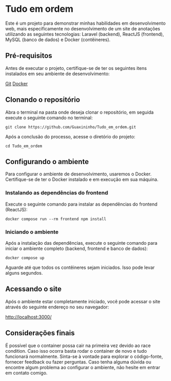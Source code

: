 # Tudo em ordem

Este é um projeto para demonstrar minhas habilidades em desenvolvimento web, mais especificamente no desenvolvimento de um site de anotações utilizando as seguintes tecnologias: Laravel (backend), ReactJS (frontend), MySQL (banco de dados) e Docker (contêineres).

## Pré-requisitos

Antes de executar o projeto, certifique-se de ter os seguintes itens instalados em seu ambiente de desenvolvimento:

[Git](https://git-scm.com/)
[Docker](https://www.docker.com/)

## Clonando o repositório

Abra o terminal na pasta onde deseja clonar o repositório, em seguida execute o seguinte comando no terminal:

`git clone https://github.com/Guaxininho/Tudo_em_ordem.git`

Após a conclusão do processo, acesse o diretório do projeto:

`cd Tudo_em_ordem`


## Configurando o ambiente

Para configurar o ambiente de desenvolvimento, usaremos o Docker. Certifique-se de ter o Docker instalado e em execução em sua máquina.
### Instalando as dependências do frontend

Execute o seguinte comando para instalar as dependências do frontend (ReactJS):

`docker compose run --rm frontend npm install`


### Iniciando o ambiente

Após a instalação das dependências, execute o seguinte comando para iniciar o ambiente completo (backend, frontend e banco de dados):

`docker compose up`


Aguarde até que todos os contêineres sejam iniciados. Isso pode levar alguns segundos.

## Acessando o site

Após o ambiente estar completamente iniciado, você pode acessar o site através do seguinte endereço no seu navegador:

[http://localhost:3000/](http://localhost:3000/)


## Considerações finais

É possível que o container possa cair na primeira vez devido ao race condition. Caso isso ocorra basta rodar o container de novo e tudo funcionará normalmente.
Sinta-se à vontade para explorar o código-fonte, fornecer feedback ou fazer perguntas. 
Caso tenha alguma dúvida ou encontre algum problema ao configurar o ambiente, não hesite em entrar em contato comigo.


